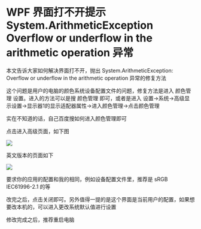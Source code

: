 # WPF 界面打不开提示 System.ArithmeticException Overflow or underflow in the arithmetic operation 异常

本文告诉大家如何解决界面打不开，抛出 System.ArithmeticException: Overflow or underflow in the arithmetic operation 异常的修复方法

<!--more-->
<!-- CreateTime:2022/9/26 17:37:28 -->

<!-- 发布 -->

这个问题是用户的电脑的颜色系统设备配置文件的问题，修复方法是进入 颜色管理 设置。进入的方法可以是搜 颜色管理 即可，或者是进入 设置->系统->高级显示设置->显示器1的显示适配器属性->进入颜色管理->点击颜色管理

实在不知道的话，自己百度搜如何进入颜色管理即可

点击进入高级页面，如下图

<!-- ![](image/WPF 界面打不开提示 System.ArithmeticException Overflow or underflow in the arithmetic operation 异常/WPF 界面打不开提示 System.ArithmeticException Overflow or underflow in the arithmetic operation 异常0.png) -->
![](http://image.acmx.xyz/lindexi%2F20229261737438118.jpg)

英文版本的页面如下

![](http://image.acmx.xyz/lindexi%2F20229261739475138.jpg)

要求你的应用的配置和我的相同，例如设备配置文件里，推荐是 sRGB IEC61996-2.1 的等

改完之后，点击关闭即可。另外值得一提的是这个界面是当前用户的配置，如果想要改本机的，可以进入更改系统默认值进行设置

修改完成之后，推荐重启电脑


